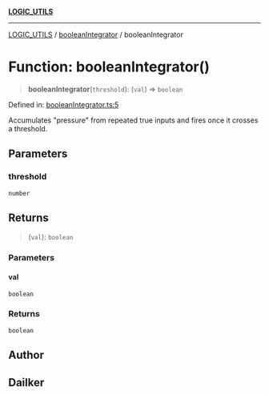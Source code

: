 [**LOGIC_UTILS**](../../README.md)

***

[LOGIC_UTILS](../../README.md) / [booleanIntegrator](../README.md) / booleanIntegrator

# Function: booleanIntegrator()

> **booleanIntegrator**(`threshold`): (`val`) => `boolean`

Defined in: [booleanIntegrator.ts:5](https://github.com/dailker/everyutil-js/blob/7799f3f003cb23f425be3f1c83c38483e2648188/src/logic/booleanIntegrator.ts#L5)

Accumulates "pressure" from repeated true inputs and fires once it crosses a threshold.

## Parameters

### threshold

`number`

## Returns

> (`val`): `boolean`

### Parameters

#### val

`boolean`

### Returns

`boolean`

## Author

## Dailker
